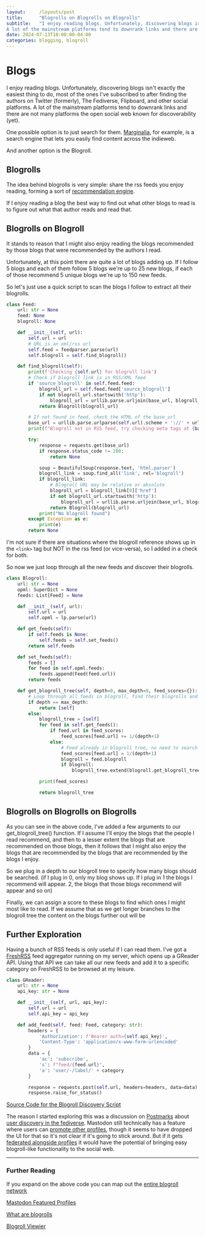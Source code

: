 ```yaml
---
layout:     /layouts/post
title:      "Blogrolls on Blogrolls on Blogrolls"
subtitle:   "I enjoy reading blogs. Unfortunately, discovering blogs isn't exactly the easiest thing to do, most of the ones I've subscribed to after finding the authors on Twitter (formerly), The Fediverse, Flipboard, and other social platforms.
A lot of the mainstream platforms tend to downrank links and there are not many platforms the open social web known for discoverability (yet)."
date: 2024-07-13T10:00:00-04:00
categories: blogging, blogroll
---
```


# Blogs
I enjoy reading blogs. Unfortunately, discovering blogs isn't exactly the easiest thing to do, most of the ones I've subscribed to after finding the authors on Twitter (formerly), The Fediverse, Flipboard, and other social platforms.
A lot of the mainstream platforms tend to downrank links and there are not many platforms the open social web known for discoverability (yet).  

One possible option is to just search for them. [Marginalia](https://search.marginalia.nu/), for example, is a search engine that lets you easily find content across the indieweb.

And another option is the Blogroll.
## Blogrolls
The idea behind blogrolls is very simple: share the rss feeds you enjoy reading, forming a sort of [recommendation engine](https://bentsai.org/posts/my-recommendation-engine).

If I enjoy reading a blog the best way to find out what other blogs to read is to figure out what that author reads and read that.

## Blogrolls on Blogroll
It stands to reason that I might also enjoy reading the blogs recommended by those blogs that were recommended by the authors I read.

Unfortunately, at this point there are quite a lot of blogs adding up.
If I follow 5 blogs and each of them follow 5 blogs we're up to 25 new blogs, if each of those recommend 5 unique blogs we're up to 150 new feeds.

So let's just use a quick script to scan the blogs I follow to extract all their blogrolls.

```python
class Feed:
    url: str = None
    feed: None
    blogroll: None

    def __init__(self, url):
        self.url = url
        # URL is an xml/rss url
        self.feed = feedparser.parse(url)
        self.blogroll = self.find_blogroll()

    def find_blogroll(self):
        print(f'Checking {self.url} for blogroll link')
        # Check if blogroll link is in RSS/XML feed
        if 'source_blogroll' in self.feed.feed:
            blogroll_url = self.feed.feed['source_blogroll']
            if not blogroll_url.startswith('http'):
                blogroll_url = urllib.parse.urljoin(base_url, blogroll_url)
            return Blogroll(blogroll_url)

        # If not found in feed, check the HTML of the base_url
        base_url = urllib.parse.urlparse(self.url).scheme + '://' + urllib.parse.urlparse(self.url).netloc
        print(f"Blogroll not in RSS feed, try checking meta tags at {base_url}")

        try:
            response = requests.get(base_url)
            if response.status_code != 200:
                return None

            soup = BeautifulSoup(response.text, 'html.parser')
            blogroll_link = soup.find_all('link', rel='blogroll')
            if blogroll_link:
                # Blogroll URL may be relative or absolute
                blogroll_url = blogroll_link[0]['href']
                if not blogroll_url.startswith('http'):
                    blogroll_url = urllib.parse.urljoin(base_url, blogroll_url)
                return Blogroll(blogroll_url)
            print("No blogroll found")
        except Exception as e:
            print(e)
        return None
```

I'm not sure if there are situations where the blogroll reference shows up in the `<link>` tag but NOT in the rss feed (or vice-versa), so I added in a check for both.

So now we just loop through all the new feeds and discover their blogrolls.

```python
class Blogroll:
    url: str = None
    opml: SuperDict = None
    feeds: List[Feed] = None

    def __init__(self, url):
        self.url = url
        self.opml = lp.parse(url)

    def get_feeds(self):
        if self.feeds is None:
            self.feeds = self.set_feeds()
        return self.feeds

    def set_feeds(self):
        feeds = []
        for feed in self.opml.feeds:
            feeds.append(Feed(feed.url))
        return feeds

    def get_blogroll_tree(self, depth=0, max_depth=0, feed_scores={}):
        # Loop through all feeds in blogroll, find their blogrolls and associated feeds.
        if depth == max_depth:
            return [self]
        else:
            blogroll_tree = [self]
            for feed in self.get_feeds():
                if feed.url in feed_scores:
                    feed_scores[feed.url] += 1/(depth+1)
                else:
                    # Feed already in blogroll tree, no need to search again
                    feed_scores[feed.url] = 1/(depth+1)
                    blogroll = feed.blogroll
                    if blogroll:
                        blogroll_tree.extend(blogroll.get_blogroll_tree(depth + 1, max_depth, feed_scores))

            print(feed_scores)

            return blogroll_tree
```

## Blogrolls on Blogrolls on Blogrolls
As you can see in the above code, I've added a few arguments to our get_blogroll_tree() function.
If I assume I'll enjoy the blogs that the people I read recommend, and then to a lesser extent the blogs that are recommended on those blogs, then it follows that I might also enjoy the blogs that are recommended by the blogs that are recommended by the blogs I enjoy.

So we plug in a depth to our blogroll tree to specify how many blogs should be searched. (if I plug in 0, only my blog shows up. If I plug in 1 the blogs I recommend will appear. 2, the blogs that those blogs recommend will appear and so on)

Finally, we can assign a score to these blogs to find which ones I might most like to read. If we assume that as we get longer branches to the blogroll tree the content on the blogs further out will be 

## Further Exploration
Having a bunch of RSS feeds is only useful if I can read them. I've got a [FreshRSS](https://www.freshrss.org/) feed aggregator running on my server, which opens up a GReader API.
Using that API we can take all our new feeds and add it to a specific category on FreshRSS to be browsed at my leisure.

```python
class GReader:
    url: str = None
    api_key: str = None

    def __init__(self, url, api_key):
        self.url = url
        self.api_key = api_key

    def add_feed(self, feed: Feed, category: str):
        headers = {
            'Authorization': f'Bearer auth={self.api_key}',
            'Content-Type': 'application/x-www-form-urlencoded'
        }
        data = {
            'ac': 'subscribe',
            's': f"feed/{feed.url}",
            'a': 'user/-/label/' + category
        }

        response = requests.post(self.url, headers=headers, data=data)
        response.raise_for_status()
```
[Source Code for the Blogroll Discovery Script](https://github.com/TomCasavant/Blogroll-Discovery)

The reason I started exploring this was a discussion on [Postmarks](https://github.com/ckolderup/postmarks) about [user discovery in the fediverse](https://github.com/ckolderup/postmarks/issues/140). Mastodon still technically has a feature where users can [promote other profiles](https://docs.joinmastodon.org/user/discoverability/), though it seems to have dropped the UI for that 
so it's not clear if it's going to stick around. But if it gets [federated alongside profiles](https://github.com/mastodon/mastodon/issues/19655) it would have the potential of bringing easy blogroll-like functionality to the social web.

---
### Further Reading
If you expand on the above code you can map out the [entire blogroll network](https://alexsci.com/rss-blogroll-network/)

[Mastodon Featured Profiles](https://box464.com/posts/mastodon-featured-profiles/)

[What are blogrolls](https://blogroll.org/what-are-blogrolls/)

[Blogroll Viewier](https://browse.blogroll.social/?id=27)
